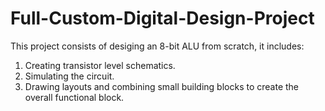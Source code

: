 # Full-Custom-Digital-Design-Project
This project consists of desiging an 8-bit ALU from scratch, it includes: 
1. Creating transistor level schematics. 
2. Simulating the circuit. 
3. Drawing layouts and combining small building blocks to create the overall functional block. 
